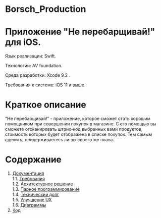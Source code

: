 # Borsch_Production
# Приложение "Не перебарщивай!" для iOS.

Язык реализации: Swift.  

Технологии:  AV foundation. 

Среда разработки: Xcode 9.2 .

Требования к системе: iOS 11 и выше.

# Краткое описание
"Не перебарщивай!" - приложение, которое сможет стать хорошим помощником при совершении покупок в магазине. С его помощью вы сможете 
отсканировать штрих-код выбранных вами продуктов, стоимость которых будет отображена в списке покупок. Тем самым сделить,
придерживаетесь ли вы своего же плана.

# Содержание
1. [Документация](Documents)  
1.1. [Требования](Documents/Requirements/Requirements%20Document.md)  
1.2. [Архитектурное решение](Documents/Requirements/ArchitectualSolution.md)   
1.3. [Парное программирование](Documents/Requirements/Pair_Programming.md)  
1.4. [Технический долг](Documents/Requirements/Technical_debt.md)  
1.5. [Улучшение UX](Documents/Requirements/Upgrade_UX.md)  
1.6. [Диаграммы](Documents/Diagrams/README.md)  
2. [Код](Code)  
